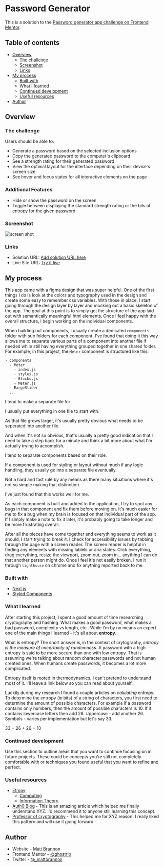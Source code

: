 # Password Generator

This is a solution to the [Password generator app challenge on Frontend Mentor](https://www.frontendmentor.io/challenges/password-generator-app-Mr8CLycqjh).

## Table of contents

- [Overview](#overview)
  - [The challenge](#the-challenge)
  - [Screenshot](#screenshot)
  - [Links](#links)
- [My process](#my-process)
  - [Built with](#built-with)
  - [What I learned](#what-i-learned)
  - [Continued development](#continued-development)
  - [Useful resources](#useful-resources)
- [Author](#author)

## Overview

### The challenge

Users should be able to:

- Generate a password based on the selected inclusion options
- Copy the generated password to the computer's clipboard
- See a strength rating for their generated password
- View the optimal layout for the interface depending on their device's screen size
- See hover and focus states for all interactive elements on the page

### Additional Features

- Hide or show the password on the screen
- Toggle between displaying the standard strength rating or the bits of entropy for the given password

### Screenshot

![screen shot](../images/screenshot3.png)

### Links

- Solution URL: [Add solution URL here](https://your-solution-url.com)
- Live Site URL: [Try it live](https://mattbrannon-password-generator.vercel.app/)

## My process

This app came with a figma design that was super helpful. One of the first things I do is look at the colors and typography used in the design and create some easy to remember css variables. With those in place, I start going through the design layer by layer and mocking out a basic skeleton of the app. The goal at this point is to simply get the structure of the app laid out with semantically meaningful html elements. Once I feel happy with the overall structure, I begin working on the individual components.

When building out components, I usually create a dedicated `components` folder with sub folders for each component. I've found that doing it this way allows me to separate various parts of a component into another file if needed while still having everything grouped together in one shared folder. For example, in this project, the `Meter` component is structured like this:

```bash
- components
  - Meter
    - index.js
    - styles.js
    - Blocks.js
    - Meter.js
  - RangeSlider
  ...
```

I tend to make a separate file for

I usually put everything in one file to start with.

As that file grows larger, it's usually pretty obvious what needs to be seperated into another file.

And when it's not so obvious, that's usually a pretty good indication that I need to take a step back for a minute and think a bit more about what I'm actually trying to accomplish.

I tend to separate components based on their role.

If a component is used for styling or layout without much if any logic handling, they usually go into a separate file eventually.

Not a hard and fast rule by any means as there many situations where it's not so simple making that distinction.

I've just found that this works well for me.

As each component is built and added to the application, I try to spot any bugs in that component and fix them before moving on. It's much easier for me to fix a bug when my brain is focused on that individual part of the app. If I simply make a note to fix it later, it's probably going to take longer and be more frustrating overall.

After all the pieces have come together and everything seems to work as it should, I start trying to break it. I check for accessibility issues by tabbing through the page with a screen reader. The screen reader is helpful in finding any elements with missing lablels or aria states. Click everything, drag everything, resize the viewport, zoom out, zoom in... anything I can do that another person might do. Once I feel it's not easily broken, I run it through `lighthouse` on chrome and fix anything reported back to me.

### Built with

- [Next.js](https://nextjs.org/)
- [Styled Components](https://styled-components.com/)

### What I learned

After starting this project, I spent a good amount of time researching cryptography and hashing. What makes a good password, what makes a bad password, complexity vs length, etc.. While I'm by no means an expert one of the main things I learned - it's all about **entropy**.

What is entropy? The short answer is, in the context of crytography, _entropy is the measure of uncertainty of randomness_. A password with a high entropy is said to be more secure than one with low entropy. That is assuming we're talking about random character passwords and not human created ones. When humans create passwords, it becomes a lot more complicated.

Entropy itself is rooted in thermodynamics. I can't pretend to understand most of it. I'll leave a link below so you can read about yourself.

Luckily during my research I found a couple articles on _calulating_ entropy. To determine the entropy (in bits) of a string of characters, you first need to determine the amount of possible characters. For example if a password contains only numbers, then the amount of possible characters is 10. If it contains lowercase letters then add 26. Uppercase - add another 26. Symbols - varies per implementation but let's say 33.

33 + 26 + 26 + 10

### Continued development

Use this section to outline areas that you want to continue focusing on in future projects. These could be concepts you're still not completely comfortable with or techniques you found useful that you want to refine and perfect.

### Useful resources

- [Etropy](https://en.wikipedia.org/wiki/Entropy)
  - [Computing](<https://en.wikipedia.org/wiki/Entropy_(computing)>)
  - [Information Theory](<https://en.wikipedia.org/wiki/Entropy_(information_theory)>)
- [Auth0 Blog](https://auth0.com/blog/defending-against-password-cracking-understanding-the-math/) - This is an amazing article which helped me finally understand XYZ. I'd recommend it to anyone still learning this concept.
- [Professor of cryptography](https://billatnapier.medium.com/the-wonderful-world-of-hashing-some-biba-entropy-calculations-and-virtually-every-hashing-7aa6ce293109) - This helped me for XYZ reason. I really liked this pattern and will use it going forward.

## Author

- Website - [Matt Brannon](https://www.mattbrannon.dev)
- Frontend Mentor - [@ghostrib](https://www.frontendmentor.io/profile/ghostrib)
- Twitter - [@\_mattbrannon](https://www.twitter.com/_mattbrannon)
